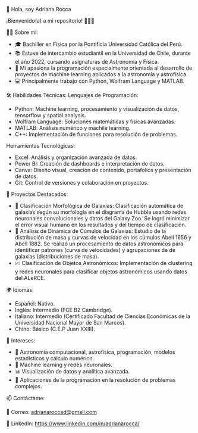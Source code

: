💫 Hola, soy Adriana Rocca

¡Bienvenido(a) a mi repositorio! 👩‍💻✨

🧑‍🚀 Sobre mí:

* 🎓 Bachiller en Física por la Pontificia Universidad Católica del Perú.
* 📚 Estuve de intercambio estudiantil en la Universidad de Chile, durante el año 2022, cursando asignaturas de Astronomía y Física.
* 🌌 Mi apasiona la programación especialmente orientada al desarrollo de proyectos de machine learning aplicados a la astronomía y astrofísica.
* 💻 Principalmente trabajo con Python, Wolfram Language y MATLAB.

🛠 Habilidades Técnicas:
Lenguajes de Programación:
* Python: Machine learning, procesamiento y visualización de datos, tensorflow y spatial analysis.
* Wolfram Language: Soluciones matemáticas y físicas avanzadas.
* MATLAB: Análisis numérico y machile learning.
* C++: Implementación de funciones para resolución de problemas.

Herramientas Tecnológicas:
* Excel: Análisis y organización avanzada de datos.
* Power BI: Creación de dashboards e interpretación de datos.
* Canva: Diseño visual, creación de contenido, portafolios y presentación de datos.
* Git: Control de versiones y colaboración en proyectos.

🚀 Proyectos Destacados:

* 🌌 Clasificación Morfológica de Galaxias: Clasificación automática de galaxias según su morfología en el diagrama de Hubble usando redes neuronales convolucionales y datos del Galaxy Zoo. Se logró minimizar el error visual humano en los resultados y del tiempo de clasificación.
* 🔭 Análisis de Dinámica de Cúmulos de Galaxias: Estudio de la distribución de masa y curvas de velocidad en los cúmulos Abell 1656 y Abell 1882. Se realizó un procesamiento de datos astronómicos para identificar patrones (curva de velocidades) y agrupaciones de de galaxias (distribuciones de masa).
* 📈 Clasificación de Objetos Astronómicos: Implementación de clustering y redes neuronales para clasificar objetos astronómicos usando datos del ALeRCE.

🌍 Idiomas:

* Español: Nativo.
* Inglés: Intermedio (FCE B2 Cambridge).
* Italiano: Intermedio (Certificado Facultad de Ciencias Económicas de la Universidad Nacional Mayor de San Marcos).
* Chino: Básico (C.E.P Juan XXIII).

🌟 Intereses:

* 🚀 Astronomía computacional, astrofísica, programación, modelos estadísticos y cálculo numérico.
* 🤖 Machine learning y redes neuronales.
* 📊 Visualización de datos y analítica avanzada.
* 💼 Aplicaciones de la programación en la resolución de problemas complejos.

📫 Contáctame: 

💌 Correo: adrianaroccad@gmail.com

🔗 LinkedIn: https://www.linkedin.com/in/adrianarocca/

